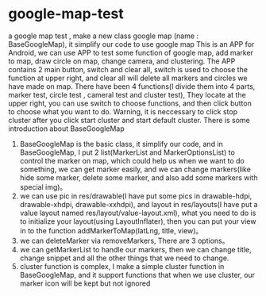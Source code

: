 # google-map-test
a google map test , make a new class google map (name : BaseGoogleMap), it simplify our code to use google map
  This is an APP for Android, we can use APP to test some function of google map,  add marker to map, draw circle on map, change camera, and clustering.
  The APP contains 2 main button, switch and clear all, switch is used to choose the function at upper right, and clear all will delete all markers and circles we have made on map.
  There have been 4 functions(I divide them into 4 parts, marker test, circle test , cameral test and cluster test), They locate at the upper right, you can use switch to choose functions, and then click button to choose what you want to do.
  Warning, it is neccessary to click stop cluster after you click start cluster and start default cluster.
There is some introduction about BaseGoogleMap
1. BaseGoogleMap is the basic class, it simplify our code, and in BaseGoogleMap, I put 2 list(MarkerList and MarkerOptionsList) to control the marker on map, which could help us when we want to do something, we can get marker easily, and we can change markers(like hide some marker, delete some marker, and also add some markers with special img)。
2. we can use pic in res/drawable(I have put some pics in drawable-hdpi, drawable-xhdpi, drawable-xxhdpi), and layout in res/layouts(I have put a value layout named res/layout/value-layout.xml), what you need to do is to initialize your layout(using LayoutInflater), then you can put your view in to the function addMarkerToMap(latLng, title, view)。
3. we can deleteMarker via removeMarkers, There are 3 options。
4. we can getMarkerList to handle our markers, then we can change title, change snippet and all the other things that we need to change.
5. cluster function is complex, I make a simple cluster function in BaseGoogleMap, and it support functions that when we use cluster, our marker icon will be kept but not ignored

